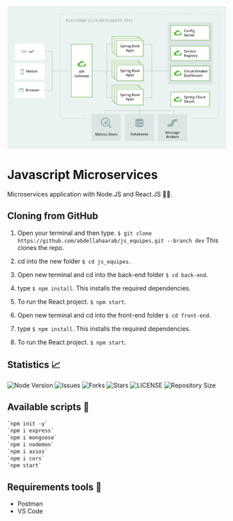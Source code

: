 ![node_microservices](https://github.com/abdellahaarab/node_microservices/blob/main/assets/img/Targert-platform-architecture.png?raw=true)

# Javascript Microservices 

Microservices application with Node.JS and React.JS 👩‍🚀.

## Cloning from GitHub 

1. Open your terminal and then type. `$ git clone https://github.com/abdellahaarab/js_equipes.git --branch dev` This clones the repo.
2. cd into the new folder `$ cd js_equipes`.

3. Open new terminal and cd into the back-end folder `$ cd back-end`.
4. type  `$ npm install`. This installs the required dependencies.
5. To run the React project. `$ npm start`.

6. Open new terminal and cd into the front-end folder `$ cd front-end`.
7. type  `$ npm install`. This installs the required dependencies.
8. To run the React project. `$ npm start`.


##  Statistics 📈

![Node Version](https://img.shields.io/badge/Node-18-dodgerblue?style=for-the-badge&logo=appveyor)
![Issues](https://img.shields.io/github/issues/abdellahaarab/js_equipes?style=for-the-badge&logo=appveyor)
![Forks](https://img.shields.io/github/forks/abdellahaarab/js_equipes?style=for-the-badge&logo=appveyor)
![Stars](https://img.shields.io/github/stars/abdellahaarab/js_equipes?style=for-the-badge&logo=appveyor)
![LICENSE](https://img.shields.io/github/license/abdellahaarab/js_equipes?style=for-the-badge&logo=appveyor)
![Repository Size](https://img.shields.io/github/repo-size/abdellahaarab/js_equipes?style=for-the-badge&logo=appveyor)</br>

## Available scripts 🎉

    `npm init -y`
    `npm i express`
    `npm i mongoose`
    `npm i nodemon`
    `npm i axios`
    `npm i cors`
    `npm start`


## Requirements tools 💪

- Postman
- VS Code